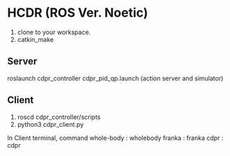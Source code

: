 # HCDR (ROS Ver. Noetic)

1. clone to your workspace.
2. catkin_make

## Server
roslaunch cdpr_controller cdpr_pid_qp.launch (action server and simulator)

## Client
1. roscd cdpr_controller/scripts
2. python3 cdpr_client.py

In Client terminal,
command
whole-body : wholebody
franka : franka
cdpr : cdpr
